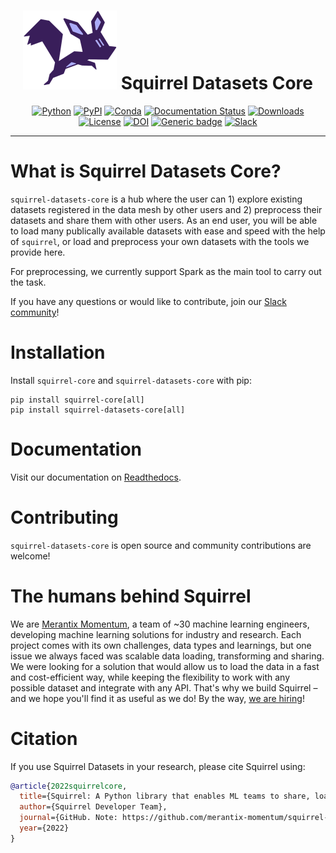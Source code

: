 <div align="center">
  
# <img src="https://raw.githubusercontent.com/merantix-momentum/squirrel-datasets-core/main/docs/source/_static/logo.png" width="150px"> Squirrel Datasets Core
  
[![Python](https://img.shields.io/pypi/pyversions/squirrel-datasets-core.svg?style=plastic)](https://badge.fury.io/py/squirrel-datasets-core)
[![PyPI](https://badge.fury.io/py/squirrel-datasets-core.svg)](https://badge.fury.io/py/squirrel-datasets-core)
[![Conda](https://img.shields.io/conda/vn/conda-forge/squirrel-datasets-core)](https://anaconda.org/conda-forge/squirrel-datasets-core)
[![Documentation Status](https://readthedocs.org/projects/squirrel-datasets-core/badge/?version=latest)](https://squirrel-datasets-core.readthedocs.io)
[![Downloads](https://static.pepy.tech/personalized-badge/squirrel-datasets-core?period=total&units=international_system&left_color=grey&right_color=blue&left_text=Downloads)](https://pepy.tech/project/squirrel-datasets-core)
[![License](https://img.shields.io/badge/License-Apache%202.0-blue.svg)](https://raw.githubusercontent.com/merantix-momentum/squirrel-datasets-core/main/LICENSE)
[![DOI](https://zenodo.org/badge/DOI/10.5281/zenodo.6420214.svg)](https://doi.org/10.5281/zenodo.6420214)
[![Generic badge](https://img.shields.io/badge/Website-Merantix%20Momentum-blue)](https://merantix-momentum.com)
[![Slack](https://img.shields.io/badge/slack-chat-green.svg?logo=slack)](https://join.slack.com/t/squirrel-core/shared_invite/zt-14k6sk6sw-zQPHfqAI8Xq5WYd~UqgNFw)

</div>

---
# What is Squirrel Datasets Core?

`squirrel-datasets-core` is a hub where the user can 1) explore existing datasets registered in the data mesh by other users and 2) preprocess their datasets and share them with other users. As an end user, you will
be able to load many publically available datasets with ease and speed with the help of `squirrel`, or load and preprocess
your own datasets with the tools we provide here. 

For preprocessing, we currently support Spark as the main tool to carry out the task.

If you have any questions or would like to contribute, join our [Slack community](https://join.slack.com/t/squirrel-core/shared_invite/zt-14k6sk6sw-zQPHfqAI8Xq5WYd~UqgNFw)!

# Installation
Install `squirrel-core` and `squirrel-datasets-core` with pip:

```shell
pip install squirrel-core[all]
pip install squirrel-datasets-core[all]
```
# Documentation

Visit our documentation on [Readthedocs](https://squirrel-datasets-core.readthedocs.io).

# Contributing
`squirrel-datasets-core` is open source and community contributions are welcome!

# The humans behind Squirrel
We are [Merantix Momentum](https://merantix-momentum.com/), a team of ~30 machine learning engineers, developing machine learning solutions for industry and research. Each project comes with its own challenges, data types and learnings, but one issue we always faced was scalable data loading, transforming and sharing. We were looking for a solution that would allow us to load the data in a fast and cost-efficient way, while keeping the flexibility to work with any possible dataset and integrate with any API. That's why we build Squirrel – and we hope you'll find it as useful as we do! By the way, [we are hiring](https://merantix-momentum.com/about#jobs)!


# Citation

If you use Squirrel Datasets in your research, please cite Squirrel using:
```bibtex
@article{2022squirrelcore,
  title={Squirrel: A Python library that enables ML teams to share, load, and transform data in a collaborative, flexible, and efficient way.},
  author={Squirrel Developer Team},
  journal={GitHub. Note: https://github.com/merantix-momentum/squirrel-core},
  year={2022}
}
```
